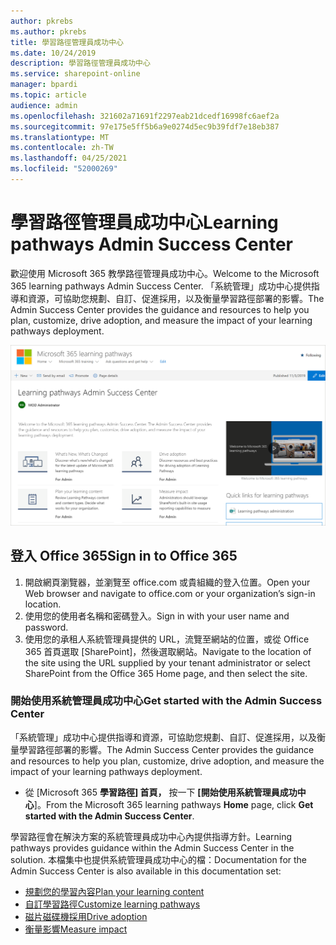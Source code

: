 ```yaml
---
author: pkrebs
ms.author: pkrebs
title: 學習路徑管理員成功中心
ms.date: 10/24/2019
description: 學習路徑管理員成功中心
ms.service: sharepoint-online
manager: bpardi
ms.topic: article
audience: admin
ms.openlocfilehash: 321602a71691f2297eab21dcedf16998fc6aef2a
ms.sourcegitcommit: 97e175e5ff5b6a9e0274d5ec9b39fdf7e18eb387
ms.translationtype: MT
ms.contentlocale: zh-TW
ms.lasthandoff: 04/25/2021
ms.locfileid: "52000269"
---
```

# <a name="learning-pathways-admin-success-center"></a><span data-ttu-id="2fba6-103">學習路徑管理員成功中心</span><span class="sxs-lookup"><span data-stu-id="2fba6-103">Learning pathways Admin Success Center</span></span>

<span data-ttu-id="2fba6-104">歡迎使用 Microsoft 365 教學路徑管理員成功中心。</span><span class="sxs-lookup"><span data-stu-id="2fba6-104">Welcome to the Microsoft 365 learning pathways Admin Success Center.</span></span> <span data-ttu-id="2fba6-105">「系統管理」成功中心提供指導和資源，可協助您規劃、自訂、促進採用，以及衡量學習路徑部署的影響。</span><span class="sxs-lookup"><span data-stu-id="2fba6-105">The Admin Success Center provides the guidance and resources to help you plan, customize, drive adoption, and measure the impact of your learning pathways deployment.</span></span>

![學習路徑管理員成功中心首頁。](media/cg-successcenter.png)

## <a name="sign-in-to-office-365"></a><span data-ttu-id="2fba6-107">登入 Office 365</span><span class="sxs-lookup"><span data-stu-id="2fba6-107">Sign in to Office 365</span></span> 

1.  <span data-ttu-id="2fba6-108">開啟網頁瀏覽器，並瀏覽至 office.com 或貴組織的登入位置。</span><span class="sxs-lookup"><span data-stu-id="2fba6-108">Open your Web browser and navigate to office.com or your organization’s sign-in location.</span></span> 
2.  <span data-ttu-id="2fba6-109">使用您的使用者名稱和密碼登入。</span><span class="sxs-lookup"><span data-stu-id="2fba6-109">Sign in with your user name and password.</span></span>
3.  <span data-ttu-id="2fba6-110">使用您的承租人系統管理員提供的 URL，流覽至網站的位置，或從 Office 365 首頁選取 [SharePoint]，然後選取網站。</span><span class="sxs-lookup"><span data-stu-id="2fba6-110">Navigate to the location of the site using the URL supplied by your tenant administrator or select SharePoint from the Office 365 Home page, and then select the site.</span></span> 

### <a name="get-started-with-the-admin-success-center"></a><span data-ttu-id="2fba6-111">開始使用系統管理員成功中心</span><span class="sxs-lookup"><span data-stu-id="2fba6-111">Get started with the Admin Success Center</span></span>

<span data-ttu-id="2fba6-112">「系統管理」成功中心提供指導和資源，可協助您規劃、自訂、促進採用，以及衡量學習路徑部署的影響。</span><span class="sxs-lookup"><span data-stu-id="2fba6-112">The Admin Success Center provides the guidance and resources to help you plan, customize, drive adoption, and measure the impact of your learning pathways deployment.</span></span> 

- <span data-ttu-id="2fba6-113">從 [Microsoft 365 **學習路徑] 首頁，** 按一下 **[開始使用系統管理員成功中心**]。</span><span class="sxs-lookup"><span data-stu-id="2fba6-113">From the Microsoft 365 learning pathways **Home** page, click **Get started with the Admin Success Center**.</span></span>

<span data-ttu-id="2fba6-114">學習路徑會在解決方案的系統管理員成功中心內提供指導方針。</span><span class="sxs-lookup"><span data-stu-id="2fba6-114">Learning pathways provides guidance within the Admin Success Center in the solution.</span></span> <span data-ttu-id="2fba6-115">本檔集中也提供系統管理員成功中心的檔：</span><span class="sxs-lookup"><span data-stu-id="2fba6-115">Documentation for the Admin Success Center is also available in this documentation set:</span></span> 

- [<span data-ttu-id="2fba6-116">規劃您的學習內容</span><span class="sxs-lookup"><span data-stu-id="2fba6-116">Plan your learning content</span></span>](custom_plancontent.md)
- [<span data-ttu-id="2fba6-117">自訂學習路徑</span><span class="sxs-lookup"><span data-stu-id="2fba6-117">Customize learning pathways</span></span>](custom_overview.md)
- [<span data-ttu-id="2fba6-118">磁片磁碟機採用</span><span class="sxs-lookup"><span data-stu-id="2fba6-118">Drive adoption</span></span>](driveadoption.md)
- [<span data-ttu-id="2fba6-119">衡量影響</span><span class="sxs-lookup"><span data-stu-id="2fba6-119">Measure impact</span></span>](custom_measureimpact.md)

